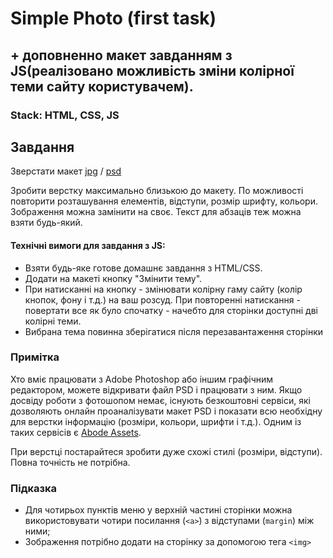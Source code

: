 # Simple Photo (first task)

## + доповненно макет завданням з JS(реалізовано можливість зміни колірної теми сайту користувачем).

### Stack: HTML, CSS, JS

## Завдання

Зверстати макет [jpg](./img/Simple%20photo.jpg) / [psd](./Simple%20photo.psd)

Зробити верстку максимально близькою до макету.
По можливості повторити розташування елементів, відступи, розмір шрифту, кольори.
Зображення можна замінити на своє. Текст для абзаців теж можна взяти будь-який.

#### Технічні вимоги для завдання з JS:
- Взяти будь-яке готове домашнє завдання з HTML/CSS.
- Додати на макеті кнопку "Змінити тему".
- При натисканні на кнопку - змінювати колірну гаму сайту (колір кнопок, фону і т.д.) на ваш розсуд. При повторенні натискання - повертати все як було спочатку - начебто для сторінки доступні дві колірні теми.
- Вибрана тема повинна зберігатися після перезавантаження сторінки

### Примітка
Хто вміє працювати з Adobe Photoshop або іншим графічним редактором, можете відкривати файл PSD і працювати з ним.
Якщо досвіду роботи з фотошопом немає, існують безкоштовні сервіси, які дозволяють онлайн проаналізувати макет PSD і показати всю необхідну для верстки інформацію (розміри, кольори, шрифти і т.д.).
Одним із таких сервісів є [Abode Assets](https://dan-it.gitlab.io/fs-book/projects/landing/adobe_extract.html). 

При верстці постарайтеся зробити дуже схожі стилі (розміри, відступи). Повна точність не потрібна.

### Підказка
 - Для чотирьох пунктів меню у верхній частині сторінки можна використовувати чотири посилання (`<a>`) з відступами (`margin`) між ними;
 - Зображення потрібно додати на сторінку за допомогою тега `<img>`
 